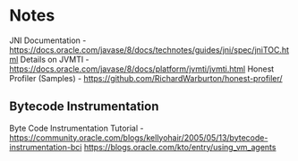 # Notes
JNI Documentation - https://docs.oracle.com/javase/8/docs/technotes/guides/jni/spec/jniTOC.html
Details on JVMTI - https://docs.oracle.com/javase/8/docs/platform/jvmti/jvmti.html
Honest Profiler (Samples) - https://github.com/RichardWarburton/honest-profiler/

## Bytecode Instrumentation
Byte Code Instrumentation Tutorial - https://community.oracle.com/blogs/kellyohair/2005/05/13/bytecode-instrumentation-bci
https://blogs.oracle.com/kto/entry/using_vm_agents
